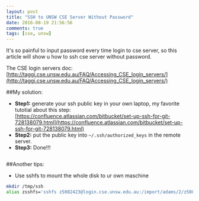 ```yaml
---
layout: post
title: "SSH to UNSW CSE Server Without Password"
date: 2016-08-19 21:56:56
comments: true
tags: [cse, unsw]
---
```


It's so painful to input password every time login to cse server, so this article will show u how to ssh cse server without password.    

<!--more-->


The CSE login servers doc: [http://taggi.cse.unsw.edu.au/FAQ/Accessing_CSE_login_servers/](http://taggi.cse.unsw.edu.au/FAQ/Accessing_CSE_login_servers/)     


##My solution:    
- **Step1:** generate your ssh public key in your own laptop, my favorite tutotial about this step:     
[https://confluence.atlassian.com/bitbucket/set-up-ssh-for-git-728138079.html](https://confluence.atlassian.com/bitbucket/set-up-ssh-for-git-728138079.html)     
- **Step2:** put the public key into `~/.ssh/authorized_keys` in the remote server.     
- **Step3:** Done!!!     
<img style="max-height:300px" class="lazy" data-original="/images/blog/160819_ssh/ssh.png">    

##Another tips: 
- Use sshfs to mount the whole disk to ur own maschine
``` bash
mkdir /tmp/ssh
alias zsshfs='sshfs z5082423@login.cse.unsw.edu.au:/import/adams/2/z5082423 /tmp/ssh'
```

